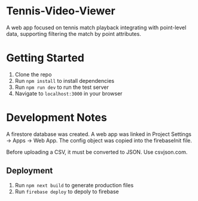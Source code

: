 # Tennis-Video-Viewer
A web app focused on tennis match playback integrating with point-level data, supporting filtering the match by point attributes.

# Getting Started
1. Clone the repo
2. Run `npm install` to install dependencies
3. Run `npm run dev` to run the test server
4. Navigate to `localhost:3000` in your browser

# Development Notes
A firestore database was created. A web app was linked in Project Settings -> Apps -> Web App. The config object was copied into the firebaseInit file.

Before uploading a CSV, it must be converted to JSON. Use csvjson.com.

## Deployment

1. Run `npm next build` to generate production files
2. Run `firebase deploy` to depoly to firebase